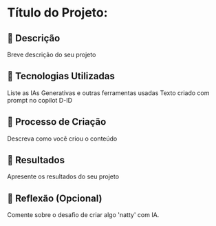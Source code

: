 # Título do Projeto: 

## 📒 Descrição
Breve descrição do seu projeto

## 🤖 Tecnologias Utilizadas
Liste as IAs Generativas e outras ferramentas usadas
Texto criado com prompt no copilot
D-ID

## 🧐 Processo de Criação
Descreva como você criou o conteúdo

## 🚀 Resultados
Apresente os resultados do seu projeto

## 💭 Reflexão (Opcional)
Comente sobre o desafio de criar algo 'natty' com IA.

